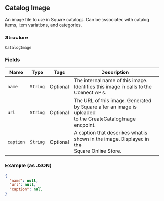 ## Catalog Image

An image file to use in Square catalogs. Can be associated with catalog
items, item variations, and categories.

### Structure

`CatalogImage`

### Fields

| Name | Type | Tags | Description |
|  --- | --- | --- | --- |
| `name` | `String` | Optional | The internal name of this image. Identifies this image in calls to the<br>Connect APIs. |
| `url` | `String` | Optional | The URL of this image. Generated by Square after an image is uploaded<br>to the CreateCatalogImage endpoint. |
| `caption` | `String` | Optional | A caption that describes what is shown in the image. Displayed in the<br>Square Online Store. |

### Example (as JSON)

```json
{
  "name": null,
  "url": null,
  "caption": null
}
```


